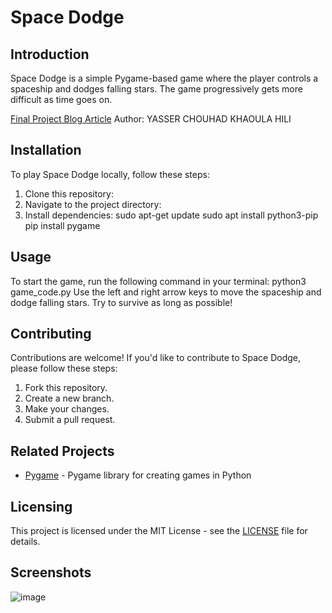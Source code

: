 # Space Dodge

## Introduction
Space Dodge is a simple Pygame-based game where the player controls a spaceship and dodges falling stars. The game progressively gets more difficult as time goes on.

[Final Project Blog Article]() <!-- Add link to final project blog article when available -->
Author:
    YASSER CHOUHAD
    KHAOULA HILI
## Installation
To play Space Dodge locally, follow these steps:

1. Clone this repository:
2. Navigate to the project directory:
3. Install dependencies:
   sudo apt-get update
   sudo apt install python3-pip
   pip install pygame
   
## Usage
To start the game, run the following command in your terminal:
      python3 game_code.py
Use the left and right arrow keys to move the spaceship and dodge falling stars. Try to survive as long as possible!

## Contributing
Contributions are welcome! If you'd like to contribute to Space Dodge, please follow these steps:

1. Fork this repository.
2. Create a new branch.
3. Make your changes.
4. Submit a pull request.

## Related Projects
- [Pygame](https://www.pygame.org/) - Pygame library for creating games in Python

## Licensing
This project is licensed under the MIT License - see the [LICENSE](LICENSE) file for details.

## Screenshots
![image](https://github.com/NOTyasser/MVP-project/assets/138932395/20d7a38d-53f4-4aeb-b968-50d04ad21577)

